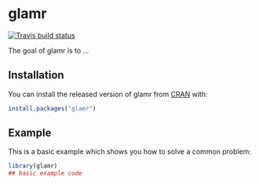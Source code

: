 
# glamr

<!-- badges: start -->
[![Travis build status](https://travis-ci.org/USAID-OHA-SI/glamr.svg?branch=master)](https://travis-ci.org/USAID-OHA-SI/glamr)
<!-- badges: end -->

The goal of glamr is to ...

## Installation

You can install the released version of glamr from [CRAN](https://CRAN.R-project.org) with:

``` r
install.packages("glamr")
```

## Example

This is a basic example which shows you how to solve a common problem:

``` r
library(glamr)
## basic example code
```

